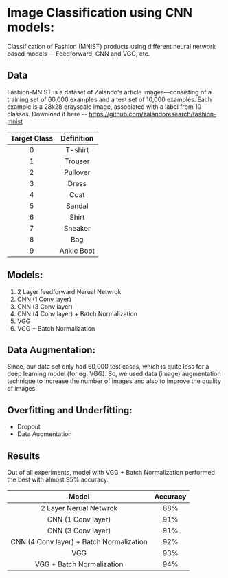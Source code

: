 # Image Classification using CNN models:
Classification of Fashion (MNIST) products using different neural network based models -- Feedforward, CNN and VGG, etc.


## Data
Fashion-MNIST is a dataset of Zalando's article images—consisting of a training set of 60,000 examples and a test set of 10,000 examples. Each example is a 28x28 grayscale image, associated with a label from 10 classes. 
Download it here -- https://github.com/zalandoresearch/fashion-mnist


| Target Class  |   Definition  |
|     :---:     |     :---:     |
|       0       | T-shirt  |
|       1       | Trouser  |
|       2       | Pullover |
|       3       | Dress |
|       4       | Coat  |
|       5       | Sandal |
|       6       | Shirt  |
|       7       | Sneaker |
|       8       | Bag |
|       9       | Ankle Boot |


## Models:
1. 2 Layer feedforward Nerual Netwrok
2. CNN (1 Conv layer)
3. CNN (3 Conv layer)
4. CNN (4 Conv layer) + Batch Normalization
5. VGG
6. VGG + Batch Normalization

## Data Augmentation:
Since, our data set only had 60,000 test cases, which is quite less for a deep learning model (for eg: VGG). So, we used data (image) augmentation technique to increase the number of images and also to improve the quality of images. 

## Overfitting and Underfitting:
- Dropout
- Data Augmentation

## Results
Out of all experiments, model with VGG + Batch Normalization performed the best with almost 95% accuracy.

| Model | Accuracy |
| :---: |   :---:   |
| 2 Layer Nerual Netwrok |    88%   |
| CNN (1 Conv layer) | 91%  |
| CNN (3 Conv layer) | 91%  |
| CNN (4 Conv layer) + Batch Normalization | 92%   |
|  VGG     | 93%  |
| VGG + Batch Normalization| 94%  |

